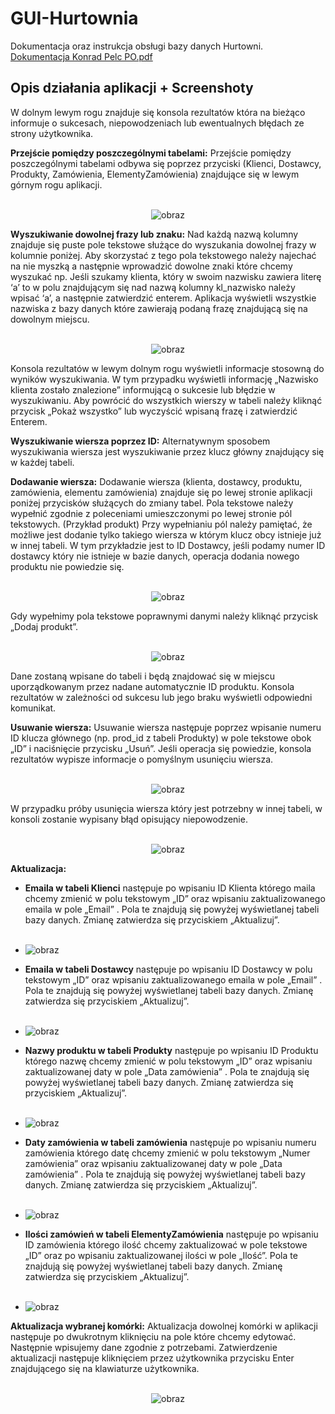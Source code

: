 # GUI-Hurtownia
Dokumentacja oraz instrukcja obsługi bazy danych Hurtowni.<br>
[Dokumentacja Konrad Pelc PO.pdf](https://github.com/Divisorify/GUI-Hurtownia/files/8370986/Dokumentacja.Konrad.Pelc.PO.pdf)

<h2>Opis działania aplikacji + Screenshoty</h2>

W dolnym lewym rogu znajduje się konsola rezultatów która na bieżąco informuje o sukcesach, niepowodzeniach lub ewentualnych błędach ze strony użytkownika.

<b>Przejście pomiędzy poszczególnymi tabelami:</b>
Przejście pomiędzy poszczególnymi tabelami odbywa się poprzez przyciski (Klienci, Dostawcy, Produkty, Zamówienia, ElementyZamówienia) znajdujące się w lewym górnym rogu aplikacji.<br>
<br><p align="center">
  ![obraz](https://user-images.githubusercontent.com/76397174/160681915-505df6b8-4870-483b-8bee-645c32dd74fc.png)



<b>Wyszukiwanie dowolnej frazy lub znaku:</b>
Nad każdą nazwą kolumny znajduje się puste pole tekstowe służące do wyszukania dowolnej frazy w kolumnie poniżej.  Aby skorzystać z tego pola tekstowego należy najechać na nie myszką a następnie wprowadzić dowolne znaki które chcemy wyszukać np. Jeśli szukamy klienta, który w swoim nazwisku zawiera literę ‘a’ to w polu znajdującym się nad nazwą kolumny kl_nazwisko należy wpisać ‘a’, a następnie zatwierdzić enterem. Aplikacja wyświetli wszystkie nazwiska z bazy danych które zawierają podaną frazę znajdującą się na dowolnym miejscu. <br>
  <br><p align="center">
  ![obraz](https://user-images.githubusercontent.com/76397174/160681942-c282561a-ba54-4ed3-a3ad-851fd640c18c.png)

 
Konsola rezultatów w lewym dolnym rogu wyświetli informacje stosowną do wyników wyszukiwania. W tym  przypadku wyświetli informację „Nazwisko klienta zostało znalezione” informującą o sukcesie lub błędzie w wyszukiwaniu.
Aby powrócić do wszystkich wierszy w tabeli należy kliknąć przycisk „Pokaż wszystko” lub wyczyścić wpisaną frazę i zatwierdzić Enterem.

<b>Wyszukiwanie wiersza poprzez ID:</b>
Alternatywnym sposobem wyszukiwania wiersza jest wyszukiwanie przez klucz główny znajdujący się w każdej tabeli.

<b>Dodawanie wiersza:</b>
Dodawanie wiersza (klienta, dostawcy, produktu, zamówienia, elementu zamówienia) znajduje się po lewej stronie aplikacji poniżej przycisków służących do zmiany tabel. Pola tekstowe należy wypełnić zgodnie z poleceniami umieszczonymi po lewej stronie pól tekstowych.
(Przykład produkt)
Przy wypełnianiu pól należy pamiętać, że możliwe jest dodanie tylko takiego wiersza w którym klucz obcy istnieje już w innej tabeli. W tym przykładzie jest to ID Dostawcy, jeśli podamy numer ID dostawcy który nie istnieje w bazie danych, operacja dodania nowego produktu nie powiedzie się.<br>
    <br><p align="center">
![obraz](https://user-images.githubusercontent.com/76397174/160681990-71c57fa8-a99c-4958-bdd5-d1101f216711.png)

   
Gdy wypełnimy pola tekstowe poprawnymi danymi należy kliknąć przycisk „Dodaj produkt”.<br>
      <br><p align="center">
 ![obraz](https://user-images.githubusercontent.com/76397174/160682004-7e475c92-6e4a-4838-86e5-6fe88b80688d.png)

Dane zostaną wpisane do tabeli i będą znajdować się w miejscu uporządkowanym przez nadane automatycznie ID produktu. Konsola rezultatów w zależności od sukcesu lub jego braku wyświetli odpowiedni komunikat. 



<b>Usuwanie wiersza:</b>
Usuwanie wiersza następuje poprzez wpisanie numeru ID klucza głównego (np. prod_id z tabeli Produkty) w pole tekstowe obok „ID” i naciśnięcie przycisku „Usuń”. Jeśli operacja się powiedzie, konsola rezultatów wypisze informacje o pomyślnym usunięciu wiersza.<br>
        <br><p align="center">
![obraz](https://user-images.githubusercontent.com/76397174/160682021-d9c3d0aa-60a7-4268-9b41-67aa91e06e74.png)

 
W przypadku próby usunięcia wiersza który jest potrzebny w innej tabeli, w konsoli zostanie wypisany błąd opisujący niepowodzenie.<br>
          <br><p align="center">
![obraz](https://user-images.githubusercontent.com/76397174/160682034-a702f289-76b3-4d95-a149-a3b29c0bf896.png)

 

<b>Aktualizacja:</b>
- <b>Emaila w tabeli Klienci</b> następuje po wpisaniu ID Klienta którego maila chcemy zmienić w polu tekstowym „ID” oraz wpisaniu zaktualizowanego emaila w pole „Email” . Pola te znajdują się powyżej wyświetlanej tabeli bazy danych. Zmianę zatwierdza się przyciskiem „Aktualizuj”.<br>
            <br><p align="center">
- ![obraz](https://user-images.githubusercontent.com/76397174/160682047-ade0cf4d-edf6-4c6c-9418-8e3046f14c39.png)

 
- <b>Emaila w tabeli Dostawcy</b> następuje po wpisaniu ID Dostawcy w polu tekstowym „ID” oraz wpisaniu zaktualizowanego emaila w pole „Email” . Pola te znajdują się powyżej wyświetlanej tabeli bazy danych. Zmianę zatwierdza się przyciskiem „Aktualizuj”.<br>
              <br><p align="center">
- ![obraz](https://user-images.githubusercontent.com/76397174/160682066-fbef9779-4dc5-4a83-bc40-0bb0784720ff.png)

 

- <b>Nazwy produktu w tabeli Produkty</b> następuje po wpisaniu ID Produktu którego nazwę chcemy zmienić w polu tekstowym „ID” oraz wpisaniu zaktualizowanej daty w pole „Data zamówienia” . Pola te znajdują się powyżej wyświetlanej tabeli bazy danych. Zmianę zatwierdza się przyciskiem „Aktualizuj”. <br>
                <br><p align="center">
-  ![obraz](https://user-images.githubusercontent.com/76397174/160682079-d552df22-1ca2-4f08-80c7-e55070243d60.png)

- <b>Daty zamówienia w tabeli zamówienia</b> następuje po wpisaniu numeru zamówienia którego datę chcemy zmienić w polu tekstowym „Numer zamówienia” oraz wpisaniu zaktualizowanej daty w pole „Data zamówienia” . Pola te znajdują się powyżej wyświetlanej tabeli bazy danych. Zmianę zatwierdza się przyciskiem „Aktualizuj”.<br>
                  <br><p align="center">
- ![obraz](https://user-images.githubusercontent.com/76397174/160682093-0e4a077b-6534-4932-9999-46951b282650.png)

 
- <b>Ilości zamówień w tabeli ElementyZamówienia</b> następuje po wpisaniu ID zamówienia którego ilość chcemy zaktualizować w pole tekstowe „ID” oraz po wpisaniu zaktualizowanej ilości w pole „Ilość”. Pola te znajdują się powyżej wyświetlanej tabeli bazy danych. Zmianę zatwierdza się przyciskiem „Aktualizuj”.<br>
                    <br><p align="center">
- ![obraz](https://user-images.githubusercontent.com/76397174/160682107-13063d4c-7b12-499b-9aa0-39cc90f102f3.png)

 

<b>Aktualizacja wybranej komórki:</b>
Aktualizacja dowolnej komórki w aplikacji następuje po dwukrotnym kliknięciu na pole które chcemy edytować.  
Następnie wpisujemy dane zgodnie z potrzebami. Zatwierdzenie aktualizacji następuje kliknięciem przez użytkownika przycisku Enter znajdującego się na klawiaturze użytkownika.<br>
                      <br><p align="center">
![obraz](https://user-images.githubusercontent.com/76397174/160682130-0d46aa4f-0205-4621-ac84-d1a3f653b7d4.png)


